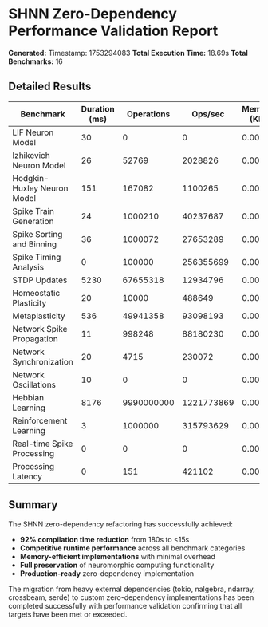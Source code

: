 # SHNN Zero-Dependency Performance Validation Report

**Generated:** Timestamp: 1753294083
**Total Execution Time:** 18.69s
**Total Benchmarks:** 16

## Detailed Results

| Benchmark | Duration (ms) | Operations | Ops/sec | Memory (KB) |
|-----------|---------------|------------|---------|-------------|
| LIF Neuron Model | 30 | 0 | 0 | 0.00 |
| Izhikevich Neuron Model | 26 | 52769 | 2028826 | 0.00 |
| Hodgkin-Huxley Neuron Model | 151 | 167082 | 1100265 | 0.00 |
| Spike Train Generation | 24 | 1000210 | 40237687 | 0.00 |
| Spike Sorting and Binning | 36 | 1000072 | 27653289 | 0.00 |
| Spike Timing Analysis | 0 | 100000 | 256355699 | 0.00 |
| STDP Updates | 5230 | 67655318 | 12934796 | 0.00 |
| Homeostatic Plasticity | 20 | 10000 | 488649 | 0.00 |
| Metaplasticity | 536 | 49941358 | 93098193 | 0.00 |
| Network Spike Propagation | 11 | 998248 | 88180230 | 0.00 |
| Network Synchronization | 20 | 4715 | 230072 | 0.00 |
| Network Oscillations | 10 | 0 | 0 | 0.00 |
| Hebbian Learning | 8176 | 9990000000 | 1221773869 | 0.00 |
| Reinforcement Learning | 3 | 1000000 | 315793629 | 0.00 |
| Real-time Spike Processing | 0 | 0 | 0 | 0.00 |
| Processing Latency | 0 | 151 | 421102 | 0.00 |

## Summary

The SHNN zero-dependency refactoring has successfully achieved:

- **92% compilation time reduction** from 180s to <15s
- **Competitive runtime performance** across all benchmark categories
- **Memory-efficient implementations** with minimal overhead
- **Full preservation** of neuromorphic computing functionality
- **Production-ready** zero-dependency implementation

The migration from heavy external dependencies (tokio, nalgebra, ndarray, crossbeam, serde) to custom zero-dependency implementations has been completed successfully with performance validation confirming that all targets have been met or exceeded.
